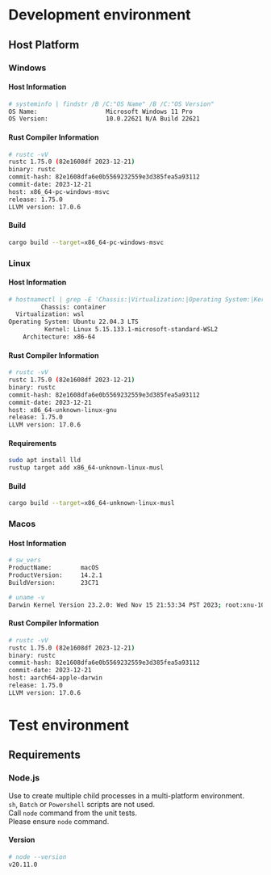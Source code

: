 # Development environment

## Host Platform

### Windows

#### Host Information

```sh
# systeminfo | findstr /B /C:"OS Name" /B /C:"OS Version"
OS Name:                   Microsoft Windows 11 Pro
OS Version:                10.0.22621 N/A Build 22621
```

#### Rust Compiler Information

```sh
# rustc -vV
rustc 1.75.0 (82e1608df 2023-12-21)
binary: rustc
commit-hash: 82e1608dfa6e0b5569232559e3d385fea5a93112
commit-date: 2023-12-21
host: x86_64-pc-windows-msvc
release: 1.75.0
LLVM version: 17.0.6
```

#### Build

```sh
cargo build --target=x86_64-pc-windows-msvc
```

### Linux

#### Host Information

```sh
# hostnamectl | grep -E 'Chassis:|Virtualization:|Operating System:|Kernel:|Architecture:'
         Chassis: container
  Virtualization: wsl
Operating System: Ubuntu 22.04.3 LTS
          Kernel: Linux 5.15.133.1-microsoft-standard-WSL2
    Architecture: x86-64
```

#### Rust Compiler Information

```sh
# rustc -vV
rustc 1.75.0 (82e1608df 2023-12-21)
binary: rustc
commit-hash: 82e1608dfa6e0b5569232559e3d385fea5a93112
commit-date: 2023-12-21
host: x86_64-unknown-linux-gnu
release: 1.75.0
LLVM version: 17.0.6
```

#### Requirements

```sh
sudo apt install lld
rustup target add x86_64-unknown-linux-musl
```

#### Build

```sh
cargo build --target=x86_64-unknown-linux-musl
```

### Macos

#### Host Information

```sh
# sw_vers
ProductName:		macOS
ProductVersion:		14.2.1
BuildVersion:		23C71
```

```sh
# uname -v
Darwin Kernel Version 23.2.0: Wed Nov 15 21:53:34 PST 2023; root:xnu-10002.61.3~2/RELEASE_ARM64_T8103
```

#### Rust Compiler Information

```sh
# rustc -vV
rustc 1.75.0 (82e1608df 2023-12-21)
binary: rustc
commit-hash: 82e1608dfa6e0b5569232559e3d385fea5a93112
commit-date: 2023-12-21
host: aarch64-apple-darwin
release: 1.75.0
LLVM version: 17.0.6
```

# Test environment

## Requirements

### Node.js

Use to create multiple child processes in a multi-platform environment.  
`sh`, `Batch` or `Powershell` scripts are not used.  
Call `node` command from the unit tests.  
Please ensure `node` command.

#### Version

```sh
# node --version
v20.11.0
```
